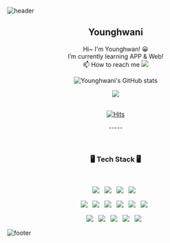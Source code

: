 ![header](https://capsule-render.vercel.app/api?type=waving&color=gradient&customColorList=0,2,2,5,30&height=100&section=header)

<div align="center">
  <h2>Younghwani</h2>
  
  <p>Hi~ I'm Younghwan! 😀 <br />
  I’m currently learning APP & Web!<br />
  📫 How to reach me
    <a href="mailto:younghwankim624@gmail.com" target="_blank"><img src="https://img.shields.io/badge/Gmail-EA4335?style=flat&logo=Gmail&logoColor=white"/></a></p>
  
![Younghwani's GitHub stats](https://github-readme-stats.vercel.app/api?username=younghwani&count_private=true&show_icons=true&theme=tokyonight)
  
<img align='center' src="http://mazassumnida.wtf/api/v2/generate_badge?boj=rex">
  
  <br />
  <br />
  
  [![Hits](https://hits.seeyoufarm.com/api/count/incr/badge.svg?url=https%3A%2F%2Fgithub.com%2Fyounghwani&count_bg=%2366C1DF&title_bg=%234680ED&icon=&icon_color=%23E7E7E7&title=VISIT&edge_flat=false)](https://hits.seeyoufarm.com)
  <br /> 
  <p>-----</p>
  <br />
</div>

<h3 align="center"><b>🖥 Tech Stack 🖥</b></h3>
</br>
<p align="center">
<img src="https://img.shields.io/badge/iOS-000000?style=flat&logo=ios&logoColor=white"/></a> &nbsp 
<img src="https://img.shields.io/badge/Android-3DDC84?style=flat&logo=android&logoColor=white"/></a> &nbsp 
<img src="https://img.shields.io/badge/spring-%236DB33F.svg?style=flat&logo=spring&logoColor=white"/></a> &nbsp
<img src="https://img.shields.io/badge/mysql-%2300f.svg?style=flat&logo=mysql&logoColor=white"/></a> &nbsp 
</p>
<p align="center">
<img src="https://img.shields.io/badge/django-%23092E20.svg?style=flat&logo=django&logoColor=white"/></a> &nbsp
<img src="https://img.shields.io/badge/flask-%23000.svg?style=flat&logo=flask&logoColor=white"/></a> &nbsp
<img src="https://img.shields.io/badge/node.js-6DA55F?style=flat&logo=node.js&logoColor=white"/></a> &nbsp
<img src="https://img.shields.io/badge/vue.js-4FC08D?style=flat&logo=vue.js&logoColor=white"> &nbsp 
<img src="https://img.shields.io/badge/react-%2320232a.svg?style=flat&logo=react&logoColor=%2361DAFB"/></a> &nbsp 
<img src="https://img.shields.io/badge/firebase-%23039BE5.svg?style=flat&logo=firebase"/></a> &nbsp 
<!-- <img src="https://img.shields.io/badge/MariaDB-003545?style=flat&logo=mariadb&logoColor=white"/></a> &nbsp  -->
<!-- <img src="https://img.shields.io/badge/heroku-%23430098.svg?style=flat&logo=heroku&logoColor=white"/></a> &nbsp </p> -->
<p align="center">
<img src="https://img.shields.io/badge/Keras-%23D00000.svg?style=flat&logo=Keras&logoColor=white"/></a> &nbsp 
<img src="https://img.shields.io/badge/TensorFlow-%23FF6F00.svg?style=flat&logo=TensorFlow&logoColor=white"/></a> &nbsp 
<img src="https://img.shields.io/badge/numpy-%23013243.svg?style=flat&logo=numpy&logoColor=white"/></a> &nbsp 
<img src="https://img.shields.io/badge/pandas-%23150458.svg?style=flat&logo=pandas&logoColor=white"/></a> &nbsp 
<img src="https://img.shields.io/badge/SciPy-%230C55A5.svg?style=flat&logo=scipy&logoColor=%white"/></a> &nbsp </p>

![footer](https://capsule-render.vercel.app/api?type=waving&color=gradient&customColorList=11,3,6,10,30&height=100&section=footer)
